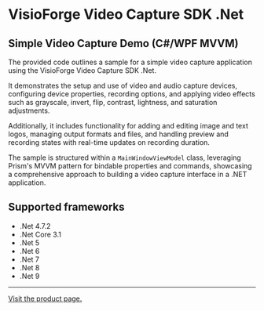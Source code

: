 ﻿# VisioForge Video Capture SDK .Net

## Simple Video Capture Demo (C#/WPF MVVM)

The provided code outlines a sample for a simple video capture application using the VisioForge Video Capture SDK .Net.

It demonstrates the setup and use of video and audio capture devices, configuring device properties, recording options, and applying video effects such as grayscale, invert, flip, contrast, lightness, and saturation adjustments.

Additionally, it includes functionality for adding and editing image and text logos, managing output formats and files, and handling preview and recording states with real-time updates on recording duration.

The sample is structured within a `MainWindowViewModel` class, leveraging Prism's MVVM pattern for bindable properties and commands, showcasing a comprehensive approach to building a video capture interface in a .NET application.

## Supported frameworks

* .Net 4.7.2
* .Net Core 3.1
* .Net 5
* .Net 6
* .Net 7
* .Net 8
* .Net 9

---

[Visit the product page.](https://www.visioforge.com/video-capture-sdk-net)
